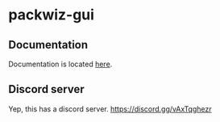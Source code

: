 # packwiz-gui

## Documentation

Documentation is located [here](https://packwiz-gui.github.io).

## Discord server

Yep, this has a discord server.
https://discord.gg/vAxTqghezr

